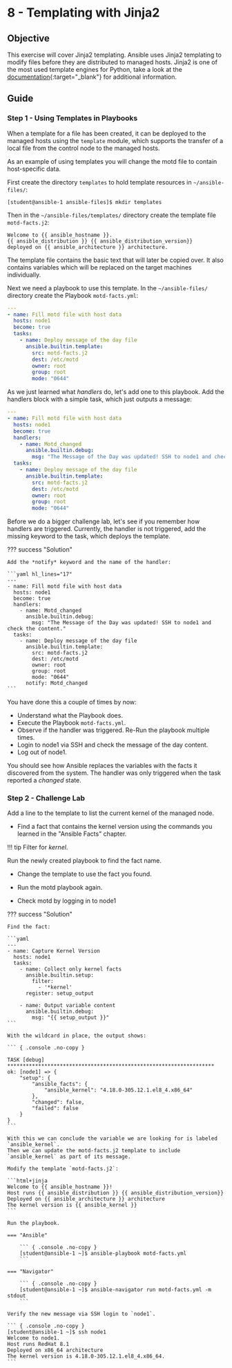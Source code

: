 # 8 - Templating with Jinja2

## Objective

This exercise will cover Jinja2 templating. Ansible uses Jinja2 templating to modify files before they are distributed to managed hosts. Jinja2 is one of the most used template engines for Python, take a look at the [documentation](https://jinja.palletsprojects.com/){:target="_blank"} for additional information.

## Guide

### Step 1 - Using Templates in Playbooks

When a template for a file has been created, it can be deployed to the managed hosts using the `template` module, which supports the transfer of a local file from the control node to the managed hosts.

As an example of using templates you will change the motd file to contain host-specific data.

First create the directory `templates` to hold template resources in `~/ansible-files/`:

``` { .console .no-copy }
[student@ansible-1 ansible-files]$ mkdir templates
```

Then in the `~/ansible-files/templates/` directory create the template file `motd-facts.j2`:

```html+jinja
Welcome to {{ ansible_hostname }}.
{{ ansible_distribution }} {{ ansible_distribution_version}}
deployed on {{ ansible_architecture }} architecture.
```

The template file contains the basic text that will later be copied over. It also contains variables which will be replaced on the target machines individually.

Next we need a playbook to use this template. In the `~/ansible-files/` directory create the Playbook `motd-facts.yml`:

```yaml
---
- name: Fill motd file with host data
  hosts: node1
  become: true
  tasks:
    - name: Deploy message of the day file
      ansible.builtin.template:
        src: motd-facts.j2
        dest: /etc/motd
        owner: root
        group: root
        mode: "0644"
```

As we just learned what *handlers* do, let's add one to this playbook. Add the handlers block with a simple task, which just outputs a message:

```yaml
---
- name: Fill motd file with host data
  hosts: node1
  become: true
  handlers:
    - name: Motd_changed
      ansible.builtin.debug:
        msg: "The Message of the Day was updated! SSH to node1 and check the content."
  tasks:
    - name: Deploy message of the day file
      ansible.builtin.template:
        src: motd-facts.j2
        dest: /etc/motd
        owner: root
        group: root
        mode: "0644"
```

Before we do a bigger challenge lab, let's see if you remember how handlers are triggered. Currently, the handler is not triggered, add the missing keyword to the task, which deploys the template.

??? success "Solution"

    Add the *notify* keyword and the name of the handler:

    ```yaml hl_lines="17"
    ---
    - name: Fill motd file with host data
      hosts: node1
      become: true
      handlers:
        - name: Motd_changed
          ansible.builtin.debug:
            msg: "The Message of the Day was updated! SSH to node1 and check the content."
      tasks:
        - name: Deploy message of the day file
          ansible.builtin.template:
            src: motd-facts.j2
            dest: /etc/motd
            owner: root
            group: root
            mode: "0644"
          notify: Motd_changed
    ```

You have done this a couple of times by now:

* Understand what the Playbook does.
* Execute the Playbook `motd-facts.yml`.
* Observe if the handler was triggered. Re-Run the playbook multiple times.
* Login to node1 via SSH and check the message of the day content.
* Log out of node1.

You should see how Ansible replaces the variables with the facts it discovered from the system. The handler was only triggered when the task reported a *changed* state.

### Step 2 - Challenge Lab

Add a line to the template to list the current kernel of the managed node.

* Find a fact that contains the kernel version using the commands you learned in the "Ansible Facts" chapter.

!!! tip
    Filter for *kernel*.

Run the newly created playbook to find the fact name.

* Change the template to use the fact you found.

* Run the motd playbook again.

* Check motd by logging in to node1

??? success "Solution"

    Find the fact:

    ```yaml
    ---
    - name: Capture Kernel Version
      hosts: node1
      tasks:
        - name: Collect only kernel facts
          ansible.builtin.setup:
            filter:
              - '*kernel'
          register: setup_output

        - name: Output variable content
          ansible.builtin.debug:
            msg: "{{ setup_output }}"
    ```

    With the wildcard in place, the output shows:

    ``` { .console .no-copy }

    TASK [debug] *******************************************************************
    ok: [node1] => {
        "setup": {
            "ansible_facts": {
                "ansible_kernel": "4.18.0-305.12.1.el8_4.x86_64"
            },
            "changed": false,
            "failed": false
        }
    }
    ```

    With this we can conclude the variable we are looking for is labeled `ansible_kernel`.
    Then we can update the motd-facts.j2 template to include `ansible_kernel` as part of its message.

    Modify the template `motd-facts.j2`:

    ```html+jinja
    Welcome to {{ ansible_hostname }}!
    Host runs {{ ansible_distribution }} {{ ansible_distribution_version}}
    Deployed on {{ ansible_architecture }} architecture
    The kernel version is {{ ansible_kernel }}
    ```

    Run the playbook.

    === "Ansible"

        ``` { .console .no-copy }
        [student@ansible-1 ~]$ ansible-playbook motd-facts.yml
        ```

    === "Navigator"

        ``` { .console .no-copy }
        [student@ansible-1 ~]$ ansible-navigator run motd-facts.yml -m stdout
        ```

    Verify the new message via SSH login to `node1`.

    ``` { .console .no-copy }
    [student@ansible-1 ~]$ ssh node1
    Welcome to node1.
    Host runs RedHat 8.1
    Deployed on x86_64 architecture
    The kernel version is 4.18.0-305.12.1.el8_4.x86_64.
    ```
